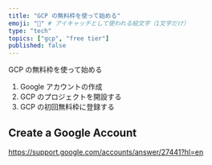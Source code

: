 ```yaml
---
title: "GCP の無料枠を使って始める"
emoji: "🔰" # アイキャッチとして使われる絵文字（1文字だけ）
type: "tech"
topics: ["gcp", "free tier"]
published: false
---
```


GCP の無料枠を使って始める

1. Google アカウントの作成
2. GCP のプロジェクトを開設する
3. GCP の初回無料枠に登録する

## Create a Google Account

https://support.google.com/accounts/answer/27441?hl=en
